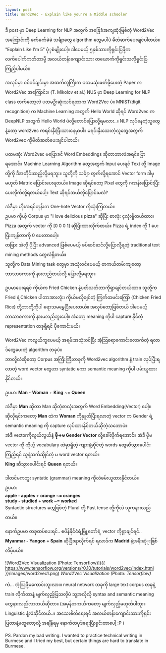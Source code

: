 ```yaml
---
layout: post
title: Word2Vec - Explain like you're a Middle schooler
---
```


ဒီ post မှာ Deep Learning for NLP အတွက် အခြေခံအကျဆုံးဖြစ်တဲ့ Word2Vec အကြောင်းကို ခက်ခက်ခဲခဲ သင်္ချာတွေ algorithm ​တွေမပါပဲ မိတ်ဆက်ပေးချင်ပါတယ်။
"Explain Like I'm 5" ပုံုစံမျိုးပေါ့။ ဒါပေမယ့် ၅နှစ်သားကိုရှင်းပြဖို့က လက်ပေါက်ကတ်တာမို့ အလယ်တန်းကျောင်းသား တယောက်ကိုရှင်းသလိုရှင်းပြကြည့်ပါမယ်။

အလုပ်မှာ ဝင်ဝင်ချင်းမှာ အထက်လူကြီးက ပထမဆုံးဖတ်ဖို့ပေးတဲ့ Paper က Word2Vec အကြောင်း။ (T. Mikolov et al.) 
NUS မှာ Deep Learning for NLP class တက်တော့လဲ ပထမဦးဆုံးသင်ရတာက Word2Vec ပဲ။
MNIST(digit recognition) က Machine Learning အတွက် Hello World ဆိုရင် Word2vec က DeepNLP အတွက် Hello World ပဲလို့တောင်ပြောလို့ရမလား..။
NLP လုပ်နေတဲ့သူတွေနဲ့တော့ word2vec ကရင်းနှီးပြီးသားနေမှာပါ။ မရင်းနှီးသေးတဲ့လူတွေအတွက် Word2vec ကိုမိတ်ဆတ်ပေးချင်ပါတယ်။

ပထမဆုံး Word2vec မပြောခင် Word Embeddings ဆိုတာဘာလဲအရင်ပြောရအောင်။
Machine Learning Algorithm တွေအတွက် Input ပေးရင် Text တို့ Image တို့ကို ဒီအတိုင်းထည့်လို့မရဘူး။ 
သူတို့ကို သင်္ချာ တွက်လို့ရအောင် Vector form ဒါမှမဟုတ် Matrix ပြောင်းပေးရတယ်။ Image ဆိုရင်တော့ Pixel တွေကို ဂဏန်းပြောင်းပြီး ပေးလိုက်လို့ရတယ်ပေါ့။
Text ဆိုရင်ဘယ်လိုပြောင်းမလဲ?

အဲဒီမှာ ဟိုးအရင်တုန်းက One-hote Vector ကိုသုံးကြတယ်။  
ဥပမာ ကိုယ့် Corpus မှာ "I love delicious pizza" ဆိုပြီး စာလုံး ၄လုံးရှိတယ်ထား။  
Pizza အတွက် vector ကို [0 0 0 1] ဆိုပြီးထားလိုက်တယ်။ Pizza ရဲ့ index ကို 1 ပေးပြီးကျန်တာကို 0 ပေးတာပေါ့။  
တခြား အဲလို ပိုပြီး advanced ဖြစ်ပေမယ့် ခပ်ဆင်ဆင်လို့ပြောလို့ရတဲ့ traditional text mining methods တွေလဲရှိတယ်။  
သူတို့က Data Mining task တွေမှာ အသုံးဝင်ပေမယ့် တကယ်တမ်းကျတော့ ဘာသာစကားကို နားလည်တယ်လို့ ပြောလို့မရဘူး။

ဥပမာပေးရရင် ကိုယ်က Fried Chicken နဲ့ပတ်သတ်တာကိုရှာချင်တယ်ထား၊ သူတို့က Fried နဲ့ Chicken ပါတာအားလုံး၊ ကိုယ်မလိုချင်တဲ့ ကြက်ထမင်းကြော် (Chicken Fried Rice) တို့ဘာတို့ကိုပါ  ရောသမမွှေပြီးပေးတယ်။ အလုပ်တော့ဖြစ်တယ် ဒါပေမယ့် ဘာသာစကားကို နားမလည်ဘူးပေါ့။ အဲတော့ meaning ကိုပါ capture နိုင်တဲ့ representation တခုရှိရင် ပိုကောင်းမယ်။


Word2Vec ကလွယ်ကူပေမယ့် အရမ်းအသုံးဝင်ပြီး အံ့သြစရာကောင်းလောက်တဲ့ ရလာဒ်တွေပေးတဲ့ algorithm တခုပဲ။  
ဘာလို့လဲဆိုတော့ Corpus အကြီးကြီးတခုကို Word2vec algorithm နဲ့ train လုပ်ပြီးရလာတဲ့ word vector တွေဟာ syntatic ကော semantic meaning ကိုပါ ဖမ်းယူထားနိုင်တယ်။  

ဥပမာ:  **Man**  - **Woman** + **King**  ~= **Queen**

အဲဒီမှာ **Man** ဆိုတာ Man ဆိုတဲ့စာလုံးအတွက် Word Embedding(Vector) ပေါ့။  
ဆိုလိုရင်းကတော့ **Man** ထဲက **Woman** ကိုနှူတ်ပြီးရလာတဲ့ vector က Gender ရဲ့ semantic meaning ကို capture လုပ်ထားနိုင်တယ်ဆိုတဲ့သဘောပဲ။  
အဲဒီ vectorကိုလွယ်လွယ်နဲ့ **ဖို->မ Gender Vector** လို့ခေါ်လိုက်ရအောင်။ အဲဒီ ဖိုမ vector ကို ကိုယ့် vocabulary ထဲမှာရှိတဲ့ ကျားနဲ့ဆိုင်တဲ့ words တွေဆီသွားပေါင်းကြည့်ရင် သူနဲ့သက်ဆိုုင်တဲ့ မ word vector ရတယ်။  
**King** ဆီသွားပေါင်းရင် **Queen** ရတယ်။ 

ဒါတင်မကဘူး syntatic (grammar) meaning ကိုလဲဖမ်းယူထားနိုင်တယ်။  
ဥပမာ:  
**apple - apples + orange ~= oranges**  
**study - studied + work ~= worked**  
Syntactic structures တွေဖြစ်တဲ့ Plural တို့ Past tense တို့ကိုလဲ သူကနားလည်တယ်။

နောက်ဥပမာ တခုထပ်ပေးရင်.. စပိန်နိုင်ငံရဲ့မြို့တော်ရဲ့ vector ကိုရှာချင်ရင်..  
**Myanmar - Yangon + Spain** ဆိုပြီးရာလိုက်ရင် ရလာဒ်က **Madrid** နဲ့အနီးဆုံုးဖြစ်လိမ့်မယ်။

![Word2Vec Visualization (Photo: Tensorflow)]({{ https://www.tensorflow.org/versions/r0.10/tutorials/word2vec/index.html }}/images/word2vec1.png)
*Word2Vec Visualization (Photo: Tensorflow)*

ကဲ... အံ့သြဖို့မကောင်းဘူးလား။ neural network တခုကို large text corpus တခုနဲ့ train လိုက်တာနဲ့ မျက်လှည့်ပြသလိုပဲ သူ့အလိုလို syntax and semantic meaning တွေနားလည်လာတယ်ဆိုတာ။ (အမှန်တကယ်ကတော့ မျက်လှည့်မဟုတ်ပါဘူး။ Linguistic နဲ့လဲဆိုင်တယ်..။ အသေးစိတ်ရေးရင် အလယ်တန်းကျောင်းသားကိုရှင်းပြတာနဲ့မတူတော့လို့ အချိန်ရမှ နောက်တပုဒ်ရေးပြီးရှင်းတာပေါ့ :P )

PS. Pardon my bad writing. I wanted to practice technical writing in Burmese and I tried my best, but certain things are hard to translate in Burmese. 
